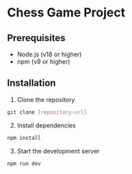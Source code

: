 # Chess Game Project

## Prerequisites
- Node.js (v18 or higher)
- npm (v9 or higher)

## Installation

1. Clone the repository

```bash
git clone [repository-url]
```

2. Install dependencies

```bash
npm install
```

3. Start the development server

```bash
npm run dev
```
